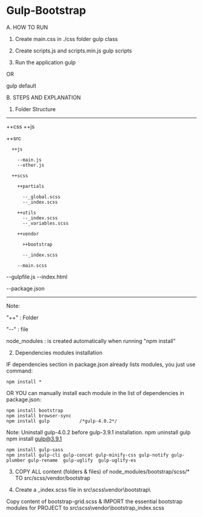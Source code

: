 # Gulp-Bootstrap


A. HOW TO RUN
1. Create main.css in ./css folder
gulp class

2. Create scripts.js and scripts.min.js
gulp scripts

3. Run the application
gulp

OR

gulp default

B. STEPS AND EXPLANATION

1. Folder Structure

--------------------------

  ++css
  ++js

  ++src

      ++js

        --main.js
        --other.js

      ++scss

        ++partials

          --_global.scss
          --_index.scss

        ++utils
          --_index.scss
          --_variables.scss

        ++vendor

          ++bootstrap

          --_index.scss

        --main.scss

  --gulpfile.js
  --index.html

  --package.json

------------------------

Note:

  "++" : Folder

  "--" : file

  node_modules : is created automatically when running "npm install"


2. Dependencies modules installation

IF dependencies section in package.json already lists modules,
you just use command:

    npm install *

OR YOU can manually install each module in the list of dependencies in package.json:

    npm install bootstrap
    npm install browser-sync
    npm install gulp           /*gulp-4.0.2*/

Note: Uninstall gulp-4.0.2 before gulp-3.9.1 installation.
    npm uninstall gulp
    npm install gulp@3.9.1

    npm install gulp-sass
    npm install gulp-cli gulp-concat gulp-minify-css gulp-notify gulp-plumber gulp-rename  gulp-uglify  gulp-uglify-es

3. COPY ALL content (folders & files) of node_modules/bootstrap/scss/*  TO src/scss/vendor/bootstrap

4. Create a _index.scss file in src\scss\vendor\bootstrap\

Copy content of bootstrap-grid.scss & IMPORT the essential bootstrap modules for PROJECT to src\scss\vendor\bootstrap\_index.scss
